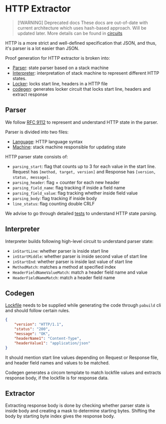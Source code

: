 # HTTP Extractor

> [!WARNING] Deprecated docs
> These docs are out-of-date with current architecture which uses hash-based approach. Will be updated later. More details can be found in [circuits](../circuits/http/verification.circom)

HTTP is a more strict and well-defined specification that JSON, and thus, it's parser is a lot easier than JSON.

Proof generation for HTTP extractor is broken into:
- [Parser](../circuits/http/parser/machine.circom): state parser based on a stack machine
- [Interpreter](../circuits/http/interpreter.circom): interpretation of stack machine to represent different HTTP states.
- [Locker](../circuits/http/locker.circom): locks start line, headers in a HTTP file
- [codegen](../src/codegen/http.rs): generates locker circuit that locks start line, headers and extract response

## Parser

We follow [RFC 9112](https://httpwg.org/specs/rfc9112.html) to represent and understand HTTP state in the parser.

Parser is divided into two files:
- [Language](../circuits/json/parser/language.circom): HTTP language syntax
- [Machine](../circuits/json/parser/machine.circom): stack machine responsible for updating state

HTTP parser state consists of:
- `parsing_start`: flag that counts up to 3 for each value in the start line. Request has `[method, target, version]` and Response has `[version, status, message]`.
- `parsing_header`: flag + counter for each new header
- `parsing_field_name`: flag tracking if inside a field name
- `parsing_field_value`: flag tracking whether inside field value
- `parsing_body`: flag tracking if inside body
- `line_status`: flag counting double CRLF

We advise to go through detailed [tests](../circuits/test/http/locker.test.ts) to understand HTTP state parsing.

## Interpreter
Interpreter builds following high-level circuit to understand parser state:
- `inStartLine`: whether parser is inside start line
- `inStartMiddle`: whether parser is inside second value of start line
- `inStartEnd`: whether parser is inside last value of start line
- `MethodMatch`: matches a method at specified index
- `HeaderFieldNameValueMatch`: match a header field name and value
- `HeaderFieldNameMatch`: match a header field name

## Codegen
[Lockfile](../examples/http/lockfile/) needs to be supplied while generating the code through `pabuild` cli and should follow certain rules.

```json
{
    "version": "HTTP/1.1",
    "status": "200",
    "message": "OK",
    "headerName1": "Content-Type",
    "headerValue1": "application/json"
}
```

It should mention start line values depending on Request or Response file, and header field names and values to be matched.

Codegen generates a circom template to match lockfile values and extracts response body, if the lockfile is for response data.

## Extractor
Extracting response body is done by checking whether parser state is inside body and creating a mask to determine starting bytes. Shifting the body by starting byte index gives the response body.